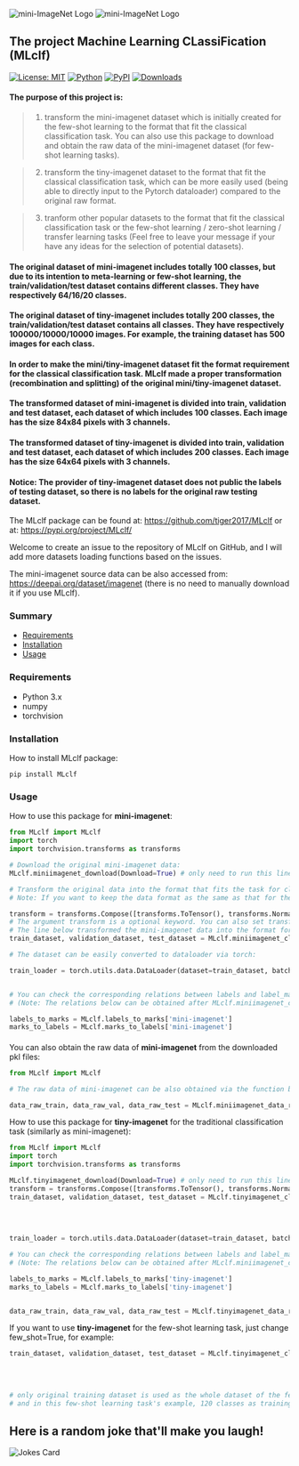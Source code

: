 ![mini-ImageNet Logo](https://github.com/tiger2017/MLclf/blob/master/mini-imagenet.png)
![mini-ImageNet Logo](https://github.com/tiger2017/MLclf/blob/master/tiny-imagenet.png)
## The project Machine Learning CLassiFication (MLclf) 

[![License: MIT](https://img.shields.io/badge/License-MIT-yellow.svg)](https://opensource.org/licenses/MIT)
[![Python](https://img.shields.io/badge/python-3.6+-blue.svg)](https://www.python.org/)
[![PyPI](https://img.shields.io/pypi/v/mlclf)](https://pypi.org/project/mlclf/)
[![Downloads](https://static.pepy.tech/personalized-badge/mlclf?period=total&units=international_system&left_color=blue&right_color=green&left_text=Downloads)](https://pepy.tech/project/mlclf)

#### The purpose of this project is:
> 1. transform the mini-imagenet dataset which is initially created for the few-shot learning to the format that fit the classical classification task. You can also use this package to download and obtain the raw data of the mini-imagenet dataset (for few-shot learning tasks).

> 2. transform the tiny-imagenet dataset to the format that fit the classical classification task, which can be more easily used (being able to directly input to the Pytorch dataloader) compared to the original raw format.

> 3. tranform other popular datasets to the format that fit the classical classification task or the few-shot learning / zero-shot learning / transfer learning tasks (Feel free to leave your message if your have any ideas for the selection of potential datasets).

#### The original dataset of mini-imagenet includes totally 100 classes, but due to its intention to meta-learning or few-shot learning, the train/validation/test dataset contains different classes. They have respectively 64/16/20 classes.
#### The original dataset of tiny-imagenet includes totally 200 classes, the train/validation/test dataset contains all classes. They have respectively 100000/10000/10000 images. For example, the training dataset has 500 images for each class.

#### In order to make the mini/tiny-imagenet dataset fit the format requirement for the classical classification task. MLclf made a proper transformation (recombination and splitting) of the original mini/tiny-imagenet dataset.
#### The transformed dataset of mini-imagenet is divided into train, validation and test dataset, each dataset of which includes 100 classes. Each image has the size 84x84 pixels with 3 channels.
#### The transformed dataset of tiny-imagenet is divided into train, validation and test dataset, each dataset of which includes 200 classes. Each image has the size 64x64 pixels with 3 channels.

#### Notice: The provider of tiny-imagenet dataset does not public the labels of testing dataset, so there is no labels for the original raw testing dataset.

The MLclf package can be found at: https://github.com/tiger2017/MLclf 
                            or at: https://pypi.org/project/MLclf/

Welcome to create an issue to the repository of MLclf on GitHub, and I will add more datasets loading functions based on the issues.


The mini-imagenet source data can be also accessed from: https://deepai.org/dataset/imagenet (there is no need to manually download it if you use MLclf).


### Summary

* [Requirements](#requirements)
* [Installation](#installation)
* [Usage](#usage)

### Requirements

- Python 3.x
- numpy
- torchvision



### Installation
How to install MLclf package:
```angular2html
pip install MLclf
```

### Usage
How to use this package for **mini-imagenet**:
```python
from MLclf import MLclf
import torch
import torchvision.transforms as transforms

# Download the original mini-imagenet data:
MLclf.miniimagenet_download(Download=True) # only need to run this line before you download the mini-imagenet dataset for the first time.

# Transform the original data into the format that fits the task for classification:
# Note: If you want to keep the data format as the same as that for the meta-learning or few-shot learning (original format), just set ratio_train=0.64, ratio_val=0.16, shuffle=False.

transform = transforms.Compose([transforms.ToTensor(), transforms.Normalize((0.5, 0.5, 0.5), (0.5, 0.5, 0.5))])
# The argument transform is a optional keyword. You can also set transform = None or simply not set transform, if you do not want the data being standardized and only want a normalization b/t [0,1].
# The line below transformed the mini-imagenet data into the format for the traditional classification task, e.g. 60% training, 20% validation and 20% testing, with 100 classes in each of training/validation/testing set.
train_dataset, validation_dataset, test_dataset = MLclf.miniimagenet_clf_dataset(ratio_train=0.6, ratio_val=0.2, seed_value=None, shuffle=True, transform=transform, save_clf_data=True)

# The dataset can be easily converted to dataloader via torch: 

train_loader = torch.utils.data.DataLoader(dataset=train_dataset, batch_size=128, shuffle=True, num_workers=0)


# You can check the corresponding relations between labels and label_marks of the image data:
# (Note: The relations below can be obtained after MLclf.miniimagenet_clf_dataset is called, otherwise they will be returned as None instead.)

labels_to_marks = MLclf.labels_to_marks['mini-imagenet']
marks_to_labels = MLclf.marks_to_labels['mini-imagenet']
```
####

You can also obtain the raw data of **mini-imagenet** from the downloaded pkl files:
```python
from MLclf import MLclf

# The raw data of mini-imagenet can be also obtained via the function below:

data_raw_train, data_raw_val, data_raw_test = MLclf.miniimagenet_data_raw()
```

How to use this package for **tiny-imagenet** for the traditional classification task (similarly as mini-imagenet):
```python
from MLclf import MLclf
import torch
import torchvision.transforms as transforms

MLclf.tinyimagenet_download(Download=True) # only need to run this line before you download the tiny-imagenet dataset for the first time.
transform = transforms.Compose([transforms.ToTensor(), transforms.Normalize((0.5, 0.5, 0.5), (0.5, 0.5, 0.5))])
train_dataset, validation_dataset, test_dataset = MLclf.tinyimagenet_clf_dataset(ratio_train=0.6, ratio_val=0.2,
                                                                                     seed_value=None, shuffle=True,
                                                                                     transform=transform,
                                                                                     save_clf_data=True,
                                                                                     few_shot=False)
train_loader = torch.utils.data.DataLoader(dataset=train_dataset, batch_size=5, shuffle=True, num_workers=0)

# You can check the corresponding relations between labels and label_marks of the image data:
# (Note: The relations below can be obtained after MLclf.miniimagenet_clf_dataset is called, otherwise they will be returned as None instead.)

labels_to_marks = MLclf.labels_to_marks['tiny-imagenet']
marks_to_labels = MLclf.marks_to_labels['tiny-imagenet']


data_raw_train, data_raw_val, data_raw_test = MLclf.tinyimagenet_data_raw()
```

If you want to use **tiny-imagenet** for the few-shot learning task, just change few_shot=True, for example:
```python
train_dataset, validation_dataset, test_dataset = MLclf.tinyimagenet_clf_dataset(ratio_train=0.6, ratio_val=0.2,
                                                                                     seed_value=None, shuffle=True,
                                                                                     transform=transform,
                                                                                     save_clf_data=True,
                                                                                     few_shot=True)
# only original training dataset is used as the whole dataset of the few-shot learning task, so 200 classes in total,
# and in this few-shot learning task's example, 120 classes as training dataset, 40 classes as validation dataset and 40 classes as testing dataset, with 500 images for each class.
```




## Here is a random joke that'll make you laugh!
![Jokes Card](https://readme-jokes.vercel.app/api)